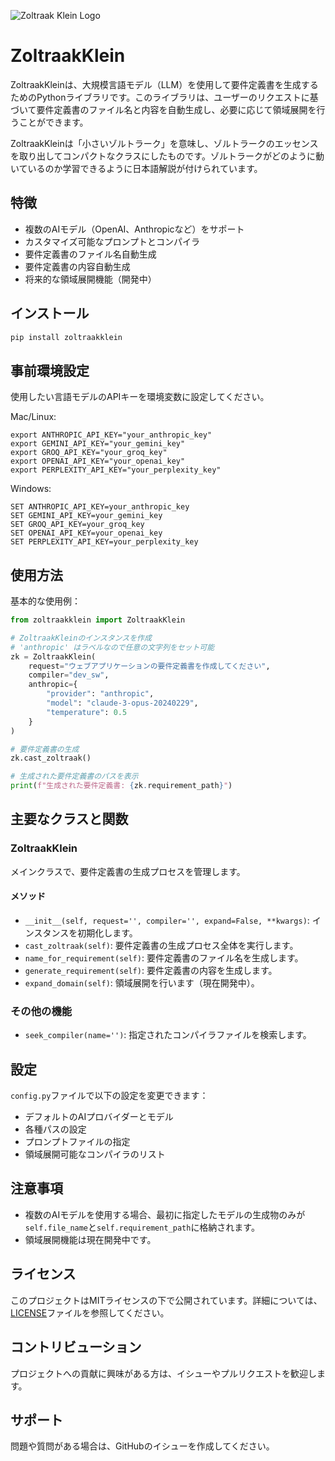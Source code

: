 ![Zoltraak Klein Logo](https://repository-images.githubusercontent.com/828559799/cf060405-3975-49a2-987b-6d22ee7528cc)

# ZoltraakKlein

ZoltraakKleinは、大規模言語モデル（LLM）を使用して要件定義書を生成するためのPythonライブラリです。このライブラリは、ユーザーのリクエストに基づいて要件定義書のファイル名と内容を自動生成し、必要に応じて領域展開を行うことができます。

ZoltraakKleinは「小さいゾルトラーク」を意味し、ゾルトラークのエッセンスを取り出してコンパクトなクラスにしたものです。ゾルトラークがどのように動いているのか学習できるように日本語解説が付けられています。

## 特徴

- 複数のAIモデル（OpenAI、Anthropicなど）をサポート
- カスタマイズ可能なプロンプトとコンパイラ
- 要件定義書のファイル名自動生成
- 要件定義書の内容自動生成
- 将来的な領域展開機能（開発中）

## インストール

```bash
pip install zoltraakklein
```

## 事前環境設定

使用したい言語モデルのAPIキーを環境変数に設定してください。

Mac/Linux:

   ```
   export ANTHROPIC_API_KEY="your_anthropic_key"
   export GEMINI_API_KEY="your_gemini_key"
   export GROQ_API_KEY="your_groq_key"
   export OPENAI_API_KEY="your_openai_key"
   export PERPLEXITY_API_KEY="your_perplexity_key"
   ```

Windows:

   ```
   SET ANTHROPIC_API_KEY=your_anthropic_key
   SET GEMINI_API_KEY=your_gemini_key
   SET GROQ_API_KEY=your_groq_key
   SET OPENAI_API_KEY=your_openai_key
   SET PERPLEXITY_API_KEY=your_perplexity_key
   ```

## 使用方法

基本的な使用例：

```python
from zoltraakklein import ZoltraakKlein

# ZoltraakKleinのインスタンスを作成
# 'anthropic' はラベルなので任意の文字列をセット可能
zk = ZoltraakKlein(
    request="ウェブアプリケーションの要件定義書を作成してください",
    compiler="dev_sw",
    anthropic={
        "provider": "anthropic",
        "model": "claude-3-opus-20240229",
        "temperature": 0.5
    }
)

# 要件定義書の生成
zk.cast_zoltraak()

# 生成された要件定義書のパスを表示
print(f"生成された要件定義書: {zk.requirement_path}")
```

## 主要なクラスと関数

### ZoltraakKlein

メインクラスで、要件定義書の生成プロセスを管理します。

#### メソッド

- `__init__(self, request='', compiler='', expand=False, **kwargs)`: インスタンスを初期化します。
- `cast_zoltraak(self)`: 要件定義書の生成プロセス全体を実行します。
- `name_for_requirement(self)`: 要件定義書のファイル名を生成します。
- `generate_requirement(self)`: 要件定義書の内容を生成します。
- `expand_domain(self)`: 領域展開を行います（現在開発中）。

### その他の機能

- `seek_compiler(name='')`: 指定されたコンパイラファイルを検索します。

## 設定

`config.py`ファイルで以下の設定を変更できます：

- デフォルトのAIプロバイダーとモデル
- 各種パスの設定
- プロンプトファイルの指定
- 領域展開可能なコンパイラのリスト

## 注意事項

- 複数のAIモデルを使用する場合、最初に指定したモデルの生成物のみが`self.file_name`と`self.requirement_path`に格納されます。
- 領域展開機能は現在開発中です。

## ライセンス

このプロジェクトはMITライセンスの下で公開されています。詳細については、[LICENSE](LICENSE)ファイルを参照してください。

## コントリビューション

プロジェクトへの貢献に興味がある方は、イシューやプルリクエストを歓迎します。

## サポート

問題や質問がある場合は、GitHubのイシューを作成してください。
